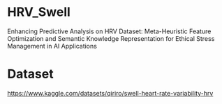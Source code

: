 # HRV_Swell
Enhancing Predictive Analysis on HRV Dataset: Meta-Heuristic Feature Optimization and Semantic Knowledge Representation for Ethical Stress Management in AI Applications

# Dataset
https://www.kaggle.com/datasets/qiriro/swell-heart-rate-variability-hrv
